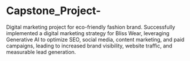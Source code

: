 # Capstone_Project-
Digital marketing project for eco-friendly fashion brand. Successfully implemented a digital marketing strategy for Bliss Wear, leveraging Generative AI to optimize SEO, social media, content marketing, and paid campaigns, leading to increased brand visibility, website traffic, and measurable lead generation.
